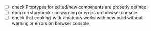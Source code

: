 - [ ] check Proptypes for edited/new components are properly defined
- [ ] npm run storybook : no warning or errors on browser console
- [ ] check that cooking-with-amateurs works with new build without warning or errors on browser console
